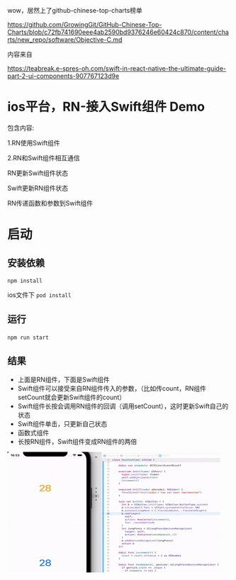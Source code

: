 wow，居然上了github-chinese-top-charts榜单

https://github.com/GrowingGit/GitHub-Chinese-Top-Charts/blob/c72fb741690eee4ab2590bd9376246e60424c870/content/charts/new_repo/software/Objective-C.md

内容来自

https://teabreak.e-spres-oh.com/swift-in-react-native-the-ultimate-guide-part-2-ui-components-907767123d9e

# ios平台，RN-接入Swift组件 Demo

包含内容:

1.RN使用Swift组件

2.RN和Swift组件相互通信

RN更新Swift组件状态

Swift更新RN组件状态

RN传递函数和参数到Swift组件

# 启动

## 安装依赖
`npm install`

ios文件下 `pod install`

## 运行
`npm run start`

## 结果
- 上面是RN组件，下面是Swift组件
- Swift组件可以接受来自RN组件传入的参数，（比如传count，RN组件setCount就会更新Swift组件的count）
- Swift组件长按会调用RN组件的回调（调用setCount），这时更新Swift自己的状态
- Swift组件单击，只更新自己状态
- 函数式组件
- 长按RN组件，Swift组件变成RN组件的两倍

![](./result.gif)

